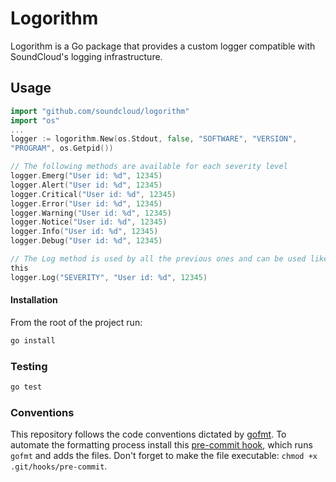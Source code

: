 # Logorithm

Logorithm is a Go package that provides a custom logger compatible with SoundCloud's
logging infrastructure.

## Usage

```go
import "github.com/soundcloud/logorithm"
import "os"
...
logger := logorithm.New(os.Stdout, false, "SOFTWARE", "VERSION",
"PROGRAM", os.Getpid())

// The following methods are available for each severity level
logger.Emerg("User id: %d", 12345)
logger.Alert("User id: %d", 12345)
logger.Critical("User id: %d", 12345)
logger.Error("User id: %d", 12345)
logger.Warning("User id: %d", 12345)
logger.Notice("User id: %d", 12345)
logger.Info("User id: %d", 12345)
logger.Debug("User id: %d", 12345)

// The Log method is used by all the previous ones and can be used like
this
logger.Log("SEVERITY", "User id: %d", 12345)
```

#### Installation

From the root of the project run:

```sh
go install
```

### Testing

```sh
go test
```

### Conventions

This repository follows the code conventions dictated by [gofmt](http://golang.org/cmd/gofmt/). To automate the formatting process install this [pre-commit hook](https://gist.github.com/e689d5de0982543cce8c), which runs `gofmt` and adds the files. Don't forget to make the file executable: `chmod +x .git/hooks/pre-commit`.

